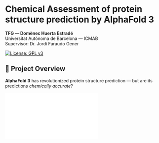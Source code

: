 # Chemical Assessment of protein structure prediction by AlphaFold 3
**TFG — Domènec Huerta Estradé**  
Universitat Autònoma de Barcelona — ICMAB  
Supervisor: Dr. Jordi Faraudo Gener

[![License: GPL v3](https://img.shields.io/badge/License-GPLv3-blue.svg)](LICENSE)  

## 🧪 Project Overview

**AlphaFold 3** has revolutionized protein structure prediction — but are its predictions *chemically accurate*?

![Example plot](/2_residue_conformational_analysis/resultats/triple_comparison3qbi/LEU.pdf)  
